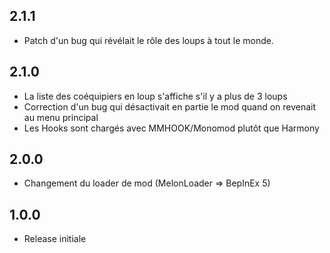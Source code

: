 ## 2.1.1

- Patch d'un bug qui révélait le rôle des loups à tout le monde.

## 2.1.0

- La liste des coéquipiers en loup s'affiche s'il y a plus de 3 loups
- Correction d'un bug qui désactivait en partie le mod quand on revenait au menu principal
- Les Hooks sont chargés avec MMHOOK/Monomod plutôt que Harmony

## 2.0.0

- Changement du loader de mod (MelonLoader => BepInEx 5)

## 1.0.0

- Release initiale